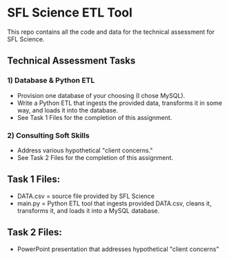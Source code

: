 # SFL Science ETL Tool
This repo contains all the code and data for the technical assessment for  SFL Science.

## Technical Assessment Tasks 
### 1) Database & Python ETL
- Provision one database of your choosing (I chose MySQL). 
- Write a Python ETL that ingests the provided data, transforms it in some way, and loads it into the database.
- See Task 1 Files for the completion of this assignment.
### 2) Consulting Soft Skills
- Address various hypothetical "client concerns."
- See Task 2 Files for the completion of this assignment.

## Task 1 Files:
* DATA.csv = source file provided by SFL Science
* main.py = Python ETL tool that ingests provided DATA.csv, cleans it, transforms it, and loads it into a MySQL database.

## Task 2 Files:
* PowerPoint presentation that addresses hypothetical "client concerns"
